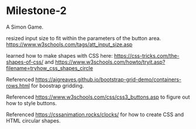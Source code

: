 # Milestone-2
A Simon Game.

resized input size to fit within the parameters of the button area.
https://www.w3schools.com/tags/att_input_size.asp

learned how to make shapes with CSS here:
https://css-tricks.com/the-shapes-of-css/ and
https://www.w3schools.com/howto/tryit.asp?filename=tryhow_css_shapes_circle

Referenced https://ajgreaves.github.io/bootstrap-grid-demo/containers-rows.html for boostrap gridding.

Referenced https://www.w3schools.com/css/css3_buttons.asp to figure out how to style buttons.

Referenced https://cssanimation.rocks/clocks/ for how to create CSS and HTML circular shapes.

